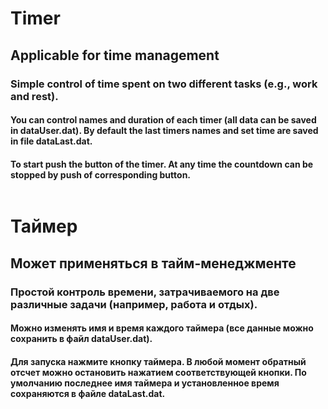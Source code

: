 # Timer
## Applicable for time management

### Simple control of time spent on two different tasks (e.g., work and rest).
#### You can control names and duration of each timer (all data can be saved in dataUser.dat). By default the last timers names and set time are saved in file dataLast.dat.
#### To start push the button of the timer. At any time the countdown can be stopped by push of corresponding button.

```
```
# Таймер
## Может применяться в тайм-менеджменте

### Простой контроль времени, затрачиваемого на две различные задачи (например, работа и отдых).
#### Можно изменять имя и время каждого таймера (все данные можно сохранить в файл dataUser.dat). 
#### Для запуска нажмите кнопку таймера. В любой момент обратный отсчет можно остановить нажатием соответствующей кнопки. По умолчанию последнее имя таймера и установленное время сохраняются в файле dataLast.dat.

